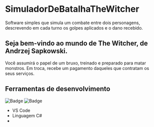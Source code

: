 # SimuladorDeBatalhaTheWitcher #
Software simples que simula um combate entre dois personagens, descrevendo em cada turno os golpes aplicados e o dano recebido.


## Seja bem-vindo ao mundo de The Witcher, de Andrzej Sapkowski. ##


Você assumirá o papel de um bruxo, treinado e preparado para matar monstros. Em troca, recebe um pagamento daqueles que contratam os seus serviços.

## Ferramentas de desenvolvimento ##
![Badge](https://img.shields.io/static/v1?label=VS-Code&message=Editor/IDE&color=blue&style=for-the-badge&logo=VSCode)
![Badge](https://img.shields.io/static/v1?label=CSharp&message=Linguagem&color=blue&style=for-the-badge&logo=CSharp)
- VS Code
- Linguagem C#
- 


